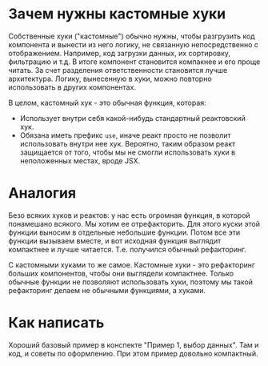 # Зачем нужны кастомные хуки

Собственные хуки ("кастомные") обычно нужны, чтобы разгрузить код компонента и вынести из него логику, не связанную непосредственно с отображением. Например, код загрузки данных, их сортировку, фильтрацию и т.д. В итоге компонент становится компакнее и его проще читать. За счет разделения ответственности становится лучше архитектура. Логику, вынесенную в хуки, можно повторно использовать в других компонентах.

В целом, кастомный хук - это обычная функция, которая:

* Использует внутри себя какой-нибудь стандартный реактовский хук.
* Обязана иметь префикс `use`, иначе реакт просто не позволит использовать внутри нее хук. Вероятно, таким образом реакт защищается от того, чтобы мы не смогли использовать хуки в неположенных местах, вроде JSX.

# Аналогия

Безо всяких хуков и реактов: у нас есть огромная функция, в которой понамешано всякого. Мы хотим ее отрефакторить. Для этого куски этой функции выносим в отдельные небольшие функции. Потом все эти функции вызываем вместе, и вот исходная функция выглядит компактнее и лучше читается. Т.е. получился обычный рефакторинг.

С кастомными хуками то же самое. Кастомные хуки - это рефакторинг больших компонентов, чтобы они выглядели компактнее. Только обычные функции не позволяют использовать хуки, поэтому мы такой рефакторинг делаем не обычными функциями, а хуками.

# Как написать

Хороший базовый пример в конспекте "Пример 1, выбор данных". Там и код, и советы по оформлению. При этом пример довольно компактный.